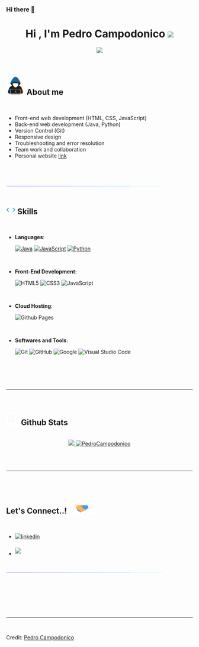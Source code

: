 ### Hi there 👋

<h1 align="center"><b>Hi , I'm Pedro Campodonico </b><img src="https://media.giphy.com/media/hvRJCLFzcasrR4ia7z/giphy.gif" width="35"></h1>
<p align="center">
  <a href="https://github.com/DenverCoder1/readme-typing-svg"><img src="https://readme-typing-svg.herokuapp.com?font=Time+New+Roman&color=cyan&size=25&center=true&vCenter=true&width=600&height=100&lines=Pedro+Campodonico..&hearts;++;Front-End+Developer,;Systems+Engineer+Student,;Love+to+learn+new+stuffs..<3"></a>
</p>

<br>

## <picture><img src = "https://github.com/PedroCampodonico/PedroCampodonico/blob/main/Readme-github/about_me.gif?raw=true" width = 50px></picture> **About me**

 <!-- <picture> <img align="right" src="" width = 250px></picture> -->  
<br>

- Front-end web development (HTML, CSS, JavaScript)
- Back-end web development (Java, Python)
- Version Control (Git)
- Responsive design
- Troubleshooting and error resolution
- Team work and collaboration
- Personal website [link](https://pedrocampodonico.github.io/DesarrolladorWeb-Portfolio/)

<br><br>

<img src="https://github.com/PedroCampodonico/PedroCampodonico/blob/main/Readme-github/line.gif?raw=true"><br><br>

## <img src="https://raw.githubusercontent.com/PedroCampodonico/PedroCampodonico/main/Readme-github/giphy.webp" width ="25"><b> Skills</b>
<br>

<p align="center">

- **Languages**:
    
    <a href="https://github.com/search?q=user%3ADenverCoder1+is%3Arepo+language%3Ajava"><img alt="Java" src="https://img.shields.io/badge/Java-%23007396.svg?logo=java&logoColor=white"></a>
    <a href="https://github.com/search?q=user%3ADenverCoder1+is%3Arepo+language%3Ajavascript"><img alt="JavaScript" src="https://img.shields.io/badge/JavaScript%20-%23F7DF1E.svg?logo=javascript&logoColor=black"></a>
    <a href="https://github.com/search?q=user%3ADenverCoder1+is%3Arepo+language%3Apython"><img alt="Python" src="https://img.shields.io/badge/Python%20-%2314354C.svg?logo=python&logoColor=white"></a>

<br>   
    
- **Front-End Development**:

   ![HTML5](https://img.shields.io/badge/HTML5%20-%23E34F26.svg?style=for-the-badge&logo=html5&logoColor=white)
   ![CSS3](https://img.shields.io/badge/CSS%20-%231572B6.svg?style=for-the-badge&logo=css3&logoColor=white)
   ![JavaScript](https://img.shields.io/badge/JavaScript%20-%23F7DF1E.svg?style=for-the-badge&logo=javascript&logoColor=black)

<br>

- **Cloud Hosting**:

    ![Github Pages](https://img.shields.io/badge/GitHub%20Pages-%23327FC7.svg?style=for-the-badge&logo=github&logoColor=white)
    
<br>

- **Softwares and Tools**:

    ![Git](https://img.shields.io/badge/git-%23F05033.svg?style=for-the-badge&logo=git&logoColor=white)
    ![GitHub](https://img.shields.io/badge/github-%23121011.svg?style=for-the-badge&logo=github&logoColor=white)
    ![Google](https://img.shields.io/badge/google-%234285F4.svg?style=for-the-badge&logo=google&logoColor=white)
    ![Visual Studio Code](https://img.shields.io/badge/Visual%20Studio%20Code-0078d7.svg?style=for-the-badge&logo=visual-studio-code&logoColor=white)

<br>

</p>

<br>
<br>

-----

<br>


## <img src="https://raw.githubusercontent.com/PedroCampodonico/PedroCampodonico/main/Readme-github/graph.webp" width="35"><b> Github Stats </b>
<br>

<div align="center">

<a href="https://github.com/PedroCampodonico">
  <img src="https://github-readme-stats.vercel.app/api?username=PedroCampodonico&include_all_commits=true&count_private=true&show_icons=true&line_height=20&title_color=7A7ADB&icon_color=2234AE&text_color=D3D3D3&bg_color=0,000000,130F40" width="450"/>
  <img src="https://github-readme-stats.vercel.app/api/top-langs?username=PedroCampodonico&show_icons=true&locale=en&layout=compact&line_height=20&title_color=7A7ADB&icon_color=2234AE&text_color=D3D3D3&bg_color=0,000000,130F40" width="375"  alt="PedroCampodonico"/>

</a>
</div>

<br>
<br>
<br>

-----

<br>
<br>

## <b> Let's Connect..!</b><img src="https://github.com/PedroCampodonico/PedroCampodonico/blob/main/Readme-github/handshake.gif?raw=true" width ="80">
<br>
<div align='left'>

<ul>

<li>
<a href="https://www.linkedin.com/in/pedro-campodonico-23a8a8153/" target="_blank">
<img src="https://img.shields.io/badge/linkedin:  PedroCampodonico-%2300acee.svg?color=405DE6&style=for-the-badge&logo=linkedin&logoColor=white" alt=linkedin style="margin-bottom: 5px;"/>
</a>
</li>

<br>

<li>
<a href="mailto:pedrocampodonico12@gmail.com" target="_blank">
<img src="https://img.shields.io/badge/gmail:  PedroCampodonico-%23EA4335.svg?style=for-the-badge&logo=gmail&logoColor=white" t=mail style="margin-bottom: 5px;" />
</a>
</li>
	
</ul>
</div>

<br>
<img src="https://github.com/PedroCampodonico/PedroCampodonico/blob/main/Readme-github/line.gif?raw=true">
<br>
<br>
<br>

<div align='center'>

</div>
<br>
<br>
<br>
<br>

---

<br>

Credit: [Pedro Campodonico](https://github.com/PedroCampodonico)
